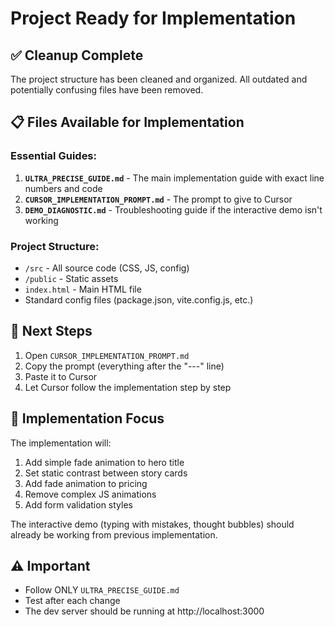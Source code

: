 # Project Ready for Implementation

## ✅ Cleanup Complete

The project structure has been cleaned and organized. All outdated and potentially confusing files have been removed.

## 📋 Files Available for Implementation

### Essential Guides:
1. **`ULTRA_PRECISE_GUIDE.md`** - The main implementation guide with exact line numbers and code
2. **`CURSOR_IMPLEMENTATION_PROMPT.md`** - The prompt to give to Cursor
3. **`DEMO_DIAGNOSTIC.md`** - Troubleshooting guide if the interactive demo isn't working

### Project Structure:
- `/src` - All source code (CSS, JS, config)
- `/public` - Static assets
- `index.html` - Main HTML file
- Standard config files (package.json, vite.config.js, etc.)

## 🚀 Next Steps

1. Open `CURSOR_IMPLEMENTATION_PROMPT.md`
2. Copy the prompt (everything after the "---" line)
3. Paste it to Cursor
4. Let Cursor follow the implementation step by step

## 🎯 Implementation Focus

The implementation will:
1. Add simple fade animation to hero title
2. Set static contrast between story cards
3. Add fade animation to pricing
4. Remove complex JS animations
5. Add form validation styles

The interactive demo (typing with mistakes, thought bubbles) should already be working from previous implementation.

## ⚠️ Important

- Follow ONLY `ULTRA_PRECISE_GUIDE.md`
- Test after each change
- The dev server should be running at http://localhost:3000 